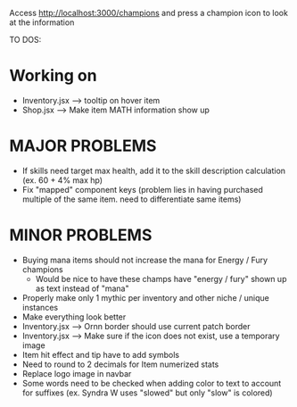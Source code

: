 Access [http://localhost:3000/champions](http://localhost:3000/champions) and press a champion icon to look at the information

TO DOS:

# Working on

- Inventory.jsx --> tooltip on hover item
- Shop.jsx --> Make item MATH information show up

# MAJOR PROBLEMS

- If skills need target max health, add it to the skill description calculation (ex. 60 + 4% max hp)
- Fix "mapped" component keys (problem lies in having purchased multiple of the same item. need to differentiate same items)

# MINOR PROBLEMS

- Buying mana items should not increase the mana for Energy / Fury champions
  - Would be nice to have these champs have "energy / fury" shown up as text instead of "mana"
- Properly make only 1 mythic per inventory and other niche / unique instances
- Make everything look better
- Inventory.jsx --> Ornn border should use current patch border
- Inventory.jsx --> Make sure if the icon does not exist, use a temporary image
- Item hit effect and tip have to add symbols
- Need to round to 2 decimals for Item numerized stats
- Replace logo image in navbar
- Some words need to be checked when adding color to text to account for suffixes (ex. Syndra W uses "slowed" but only "slow" is colored)
